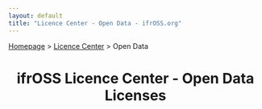 ```yaml
---
layout: default
title: "Licence Center - Open Data - ifrOSS.org"
---
```


<!---

Neue licenses can be added using the following template:

| Licence name | [🇬🇧](link) | SPDX-Tag |

Emojis for the links can be copied from https://emojipedia.org

--->

<p><a href="/ifrOSS/index_en.html">Homepage</a> > <a href="/ifrOSS/Pages/licence_center/en">Licence Center</a> > Open Data<br></p>

<h1 style="text-align: center;">ifrOSS Licence Center - Open Data Licenses</h1>

